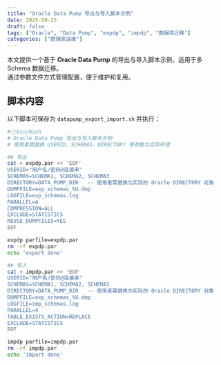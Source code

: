 ```yaml
---
title: "Oracle Data Pump 导出与导入脚本示例"
date: 2025-09-25
draft: false
tags: ["Oracle", "Data Pump", "expdp", "impdp", "数据库迁移"]
categories: ["数据库运维"]
---
```


本文提供一个基于 **Oracle Data Pump** 的导出与导入脚本示例，适用于多 Schema 数据迁移。  
通过参数文件方式管理配置，便于维护和复用。

## 脚本内容

以下脚本可保存为 `datapump_export_import.sh` 并执行：

```bash
#!/bin/bash
# Oracle Data Pump 导出与导入脚本示例
# 使用者需替换 USERID、SCHEMAS、DIRECTORY 等参数为实际环境

## 导出
cat > expdp.par << 'EOF'
USERID="用户名/密码@连接串"
SCHEMAS=SCHEMA1, SCHEMA2, SCHEMA3
DIRECTORY=DATA_PUMP_DIR   -- 使用者需替换为实际的 Oracle DIRECTORY 对象
DUMPFILE=exp_schemas_%U.dmp
LOGFILE=exp_schemas.log
PARALLEL=4
COMPRESSION=ALL
EXCLUDE=STATISTICS
REUSE_DUMPFILES=YES
EOF

expdp parfile=expdp.par
rm -rf expdp.par
echo 'export done'

## 导入
cat > impdp.par << 'EOF'
USERID="用户名/密码@连接串"
SCHEMAS=SCHEMA1, SCHEMA2, SCHEMA3
DIRECTORY=DATA_PUMP_DIR   -- 使用者需替换为实际的 Oracle DIRECTORY 对象
DUMPFILE=exp_schemas_%U.dmp
LOGFILE=imp_schemas.log
PARALLEL=4
TABLE_EXISTS_ACTION=REPLACE
EXCLUDE=STATISTICS
EOF

impdp parfile=impdp.par
rm -rf impdp.par
echo 'import done'

